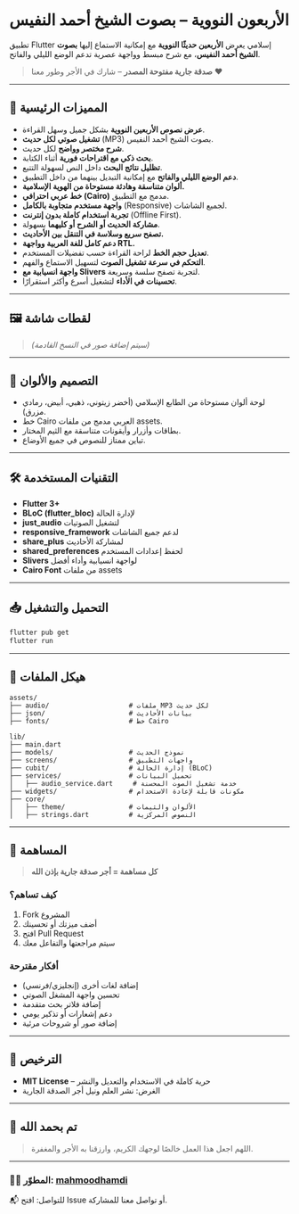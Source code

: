 # الأربعون النووية – بصوت الشيخ أحمد النفيس

تطبيق Flutter إسلامي يعرض **الأربعين حديثًا النووية** مع إمكانية الاستماع إليها **بصوت الشيخ أحمد النفيس**، مع شرح مبسط وواجهة عصرية تدعم الوضع الليلي والفاتح.

> **صدقة جارية مفتوحة المصدر** – شارك في الأجر وطور معنا ❤️

---

## 🚀 المميزات الرئيسية

- **عرض نصوص الأربعين النووية** بشكل جميل وسهل القراءة.
- **تشغيل صوتي لكل حديث** (MP3) بصوت الشيخ أحمد النفيس.
- **شرح مختصر وواضح** لكل حديث.
- **بحث ذكي مع اقتراحات فورية** أثناء الكتابة.
- **تظليل نتائج البحث** داخل النص لسهولة التتبع.
- **دعم الوضع الليلي والفاتح** مع إمكانية التبديل بينهما من داخل التطبيق.
- **ألوان متناسقة وهادئة مستوحاة من الهوية الإسلامية.**
- **خط عربي احترافي (Cairo)** مدمج مع التطبيق.
- **واجهة مستخدم متجاوبة بالكامل** (Responsive) لجميع الشاشات.
- **تجربة استخدام كاملة بدون إنترنت** (Offline First).
- **مشاركة الحديث أو الشرح أو كليهما** بسهولة.
- **تصفح سريع وسلاسة في التنقل بين الأحاديث.**
- **دعم كامل للغة العربية وواجهة RTL.**
- **تعديل حجم الخط** لراحة القراءة حسب تفضيلات المستخدم.
- **التحكم في سرعة تشغيل الصوت** لتسهيل الاستماع والفهم.
- **واجهة انسيابية مع Slivers** لتجربة تصفح سلسة وسريعة.
- **تحسينات في الأداء** لتشغيل أسرع وأكثر استقرارًا.

---

## 🖼️ لقطات شاشة

> *(سيتم إضافة صور في النسخ القادمة)*

---

## 🎨 التصميم والألوان

- لوحة ألوان مستوحاة من الطابع الإسلامي (أخضر زيتوني، ذهبي، أبيض، رمادي مزرق).
- خط Cairo العربي مدمج من ملفات assets.
- بطاقات وأزرار وأيقونات متناسقة مع الثيم المختار.
- تباين ممتاز للنصوص في جميع الأوضاع.

---

## 🛠️ التقنيات المستخدمة

- **Flutter 3+**
- **BLoC (flutter_bloc)** لإدارة الحالة
- **just_audio** لتشغيل الصوتيات
- **responsive_framework** لدعم جميع الشاشات
- **share_plus** لمشاركة الأحاديث
- **shared_preferences** لحفظ إعدادات المستخدم
- **Slivers** لواجهة انسيابية وأداء أفضل
- **Cairo Font** من ملفات assets

---

## 📥 التحميل والتشغيل

```bash
flutter pub get
flutter run
```

---

## 📁 هيكل الملفات

```text
assets/
├── audio/                    # ملفات MP3 لكل حديث
├── json/                     # بيانات الأحاديث
├── fonts/                    # خط Cairo

lib/
├── main.dart
├── models/                   # نموذج الحديث
├── screens/                  # واجهات التطبيق
├── cubit/                    # إدارة الحالة (BLoC)
├── services/                 # تحميل البيانات
│   ├── audio_service.dart     # خدمة تشغيل الصوت المحسنة
├── widgets/                  # مكونات قابلة لإعادة الاستخدام
├── core/
│   ├── theme/                # الألوان والثيمات
│   ├── strings.dart          # النصوص المركزية
```

---

## 🤝 المساهمة

> **كل مساهمة = أجر صدقة جارية بإذن الله**

### كيف تساهم؟

1. Fork المشروع
2. أضف ميزتك أو تحسينك
3. افتح Pull Request
4. سيتم مراجعتها والتفاعل معك

### أفكار مقترحة

- إضافة لغات أخرى (إنجليزي/فرنسي)
- تحسين واجهة المشغل الصوتي
- إضافة فلاتر بحث متقدمة
- دعم إشعارات أو تذكير يومي
- إضافة صور أو شروحات مرئية

---

## 📄 الترخيص

- **MIT License** – حرية كاملة في الاستخدام والتعديل والنشر
- الغرض: نشر العلم ونيل أجر الصدقة الجارية

---

## 🌙 تم بحمد الله

> اللهم اجعل هذا العمل خالصًا لوجهك الكريم، وارزقنا به الأجر والمغفرة.

---

### 🧑‍💻 المطوّر: [mahmoodhamdi](https://github.com/mahmoodhamdi)

📬 للتواصل: افتح Issue أو تواصل معنا للمشاركة.
